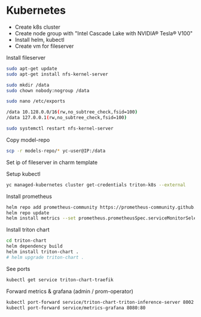 # Kubernetes

* Create k8s cluster
* Create node group with "Intel Cascade Lake with NVIDIA® Tesla® V100"
* Install helm, kubectl
* Create vm for fileserver

Install fileserver

```bash
sudo apt-get update
sudo apt-get install nfs-kernel-server

sudo mkdir /data
sudo chown nobody:nogroup /data

sudo nano /etc/exports

/data 10.128.0.0/16(rw,no_subtree_check,fsid=100)
/data 127.0.0.1(rw,no_subtree_check,fsid=100)

sudo systemctl restart nfs-kernel-server
```

Copy model-repo
```bash
scp -r models-repo/* yc-user@IP:/data
```

Set ip of fileserver in charm template

Setup kubectl

```bash
yc managed-kubernetes cluster get-credentials triton-k8s --external
```

Install prometheus 

```bash
helm repo add prometheus-community https://prometheus-community.github.io/helm-charts
helm repo update
helm install metrics --set prometheus.prometheusSpec.serviceMonitorSelectorNilUsesHelmValues=false prometheus-community/kube-prometheus-stack
```

Install triton chart
```bash
cd triton-chart
helm dependency build
helm install triton-chart .
# helm upgrade triton-chart .
```

See ports

```bash
kubectl get service triton-chart-traefik
```

Forward metrics & grafana (admin / prom-operator)

```bash
kubectl port-forward service/triton-chart-triton-inference-server 8002:8002
kubectl port-forward service/metrics-grafana 8080:80
```
